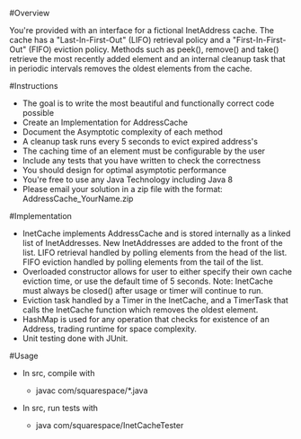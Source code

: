 #Overview

You're provided with an interface for a fictional InetAddress cache. The cache has a "Last-In-First-Out" (LIFO) retrieval policy and a "First-In-First-Out" (FIFO) eviction policy. Methods such as peek(), remove() and take() retrieve the most recently added element and an internal cleanup task that in periodic intervals removes the oldest elements from the cache.


#Instructions

* The goal is to write the most beautiful and functionally correct code possible
* Create an Implementation for AddressCache
* Document the Asymptotic complexity of each method
* A cleanup task runs every 5 seconds to evict expired address's
* The caching time of an element must be configurable by the user
* Include any tests that you have written to check the correctness
* You should design for optimal asymptotic performance
* You're free to use any Java Technology including Java 8
* Please email your solution in a zip file with the format: AddressCache_YourName.zip


#Implementation

* InetCache implements AddressCache and is stored internally as a linked list of InetAddresses. New InetAddresses are added to the front of the list. LIFO retrieval handled by polling elements from the head of the list. FIFO eviction handled by polling elements from the tail of the list.
* Overloaded constructor allows for user to either specify their own cache eviction time, or use the default time of 5 seconds. Note: InetCache must always be closed() after usage or timer will continue to run.
* Eviction task handled by a Timer in the InetCache, and a TimerTask that calls the InetCache function which removes the oldest element.
* HashMap is used for any operation that checks for existence of an Address, trading runtime for space complexity.
* Unit testing done with JUnit.	


#Usage

* In src, compile with 
	* javac com/squarespace/*.java

* In src, run tests with 
	* java com/squarespace/InetCacheTester

